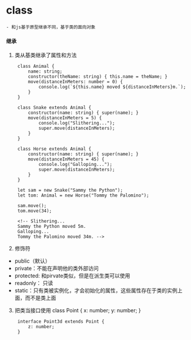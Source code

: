 # class
	- 和js基于原型继承不同，基于类的面向对象
#### 继承
1. 类从基类继承了属性和方法

		class Animal {
			name: string;
			constructor(theName: string) { this.name = theName; }
			move(distanceInMeters: number = 0) {
				console.log(`${this.name} moved ${distanceInMeters}m.`);
			}
		}

		class Snake extends Animal {
			constructor(name: string) { super(name); }
			move(distanceInMeters = 5) {
				console.log("Slithering...");
				super.move(distanceInMeters);
			}
		}

		class Horse extends Animal {
			constructor(name: string) { super(name); }
			move(distanceInMeters = 45) {
				console.log("Galloping...");
				super.move(distanceInMeters);
			}
		}

		let sam = new Snake("Sammy the Python");
		let tom: Animal = new Horse("Tommy the Palomino");

		sam.move();
		tom.move(34);

		<!-- Slithering...
		Sammy the Python moved 5m.
		Galloping...
		Tommy the Palomino moved 34m. -->

2. 修饰符
 - public（默认）
 - private：不能在声明他的类外部访问
 - protected: 和pirvate类似，但是在派生类可以使用
 - readonly： 只读
 - static：只有类被实例化，才会初始化的属性，这些属性存在于类的实例上面，而不是类上面
3. 把类当接口使用
		class Point {
			x: number;
			y: number;
		}

		interface Point3d extends Point {
			z: number;
		}
